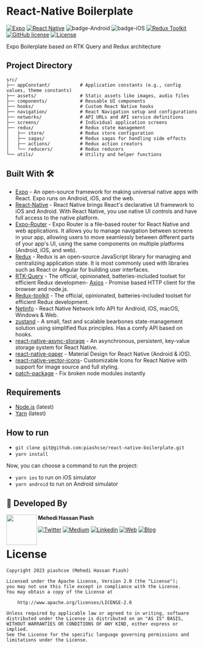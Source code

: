 # React-Native Boilerplate

[![Expo](https://img.shields.io/badge/Expo-52.0.38-blue.svg?logo=expo)](https://expo.dev/)
[![React Native](https://img.shields.io/badge/React%20Native-v0.76.6-green.svg)](https://facebook.github.io/react-native/)
![badge-Android](https://img.shields.io/badge/Platform-Android-brightgreen)
![badge-iOS](https://img.shields.io/badge/Platform-iOS-lightgray)
[![Redux Toolkit](https://img.shields.io/badge/Redux%20Toolkit-2.6.1-764ABC?logo=redux)](https://redux-toolkit.js.org/)
[![GitHub license](https://img.shields.io/badge/license-Apache%20License%202.0-blue.svg?style=flat)](https://www.apache.org/licenses/LICENSE-2.0)
<a href="https://github.com/piashcse"><img alt="License" src="https://img.shields.io/static/v1?label=GitHub&message=piashcse&color=C51162"/></a>

Expo Boilerplate based on RTK Query and Redux architecture <br>

## Project Directory

```
src/
├── appConstant/           # Application constants (e.g., config values, theme constants)
├── assets/                # Static assets like images, audio files
├── components/            # Reusable UI components
├── hooks/                 # Custom React Native hooks
├── navigation/            # React Navigation setup and configurations
├── networks/              # API URLs and API service definitions
├── screens/               # Individual application screens
├── redux/                 # Redux state management
│   ├── store/             # Redux store configuration
│   ├── sagas/             # Redux sagas for handling side effects
│   ├── actions/           # Redux action creators
│   └── reducers/          # Redux reducers
└── utils/                 # Utility and helper functions
```

## Built With 🛠

- [Expo](https://github.com/expo/expo) - An open-source framework for making universal native apps with React. Expo runs on Android, iOS, and the web.
- [React-Native](https://reactnative.dev/) - React Native brings React's declarative UI framework to iOS and Android. With React Native, you use native UI controls and have full access to the native platform.
- [Expo-Router](https://docs.expo.dev/router/introduction/) - Expo Router is a file-based router for React Native and web applications. It allows you to manage navigation between screens in your app, allowing users to move seamlessly between different parts of your app's UI, using the same components on multiple platforms (Android, iOS, and web).
- [Redux](https://redux.js.org/) - Redux is an open-source JavaScript library for managing and centralizing application state. It is most commonly used with libraries such as React or Angular for building user interfaces.
- [RTK-Query](https://redux-toolkit.js.org/) - The official, opinionated, batteries-included toolset for efficient Redux developmen- [Axios](https://github.com/axios/axios) - Promise based HTTP client for the browser and node.js.
- [Redux-toolkit](https://redux-toolkit.js.org/) - The official, opinionated, batteries-included toolset for efficient Redux development.
- [Netinfo](https://github.com/react-native-netinfo/react-native-netinfo) - React Native Network Info API for Android, iOS, macOS, Windows & Web.
- [zustand](https://github.com/pmndrs/zustand) - A small, fast and scalable bearbones state-management solution using simplified flux principles. Has a comfy API based on hooks.
- [react-native-async-storage](https://github.com/react-native-async-storage/async-storage#readme) - An asynchronous, persistent, key-value storage system for React Native.
- [react-native-paper](https://github.com/callstack/react-native-paper) - Material Design for React Native (Android & iOS).
- [react-native-vector-icons](https://github.com/oblador/react-native-vector-icons)- Customizable Icons for React Native with support for image source and full styling.
- [patch-package](https://github.com/ds300/patch-package) - Fix broken node modules instantly

## Requirements

- [Node.js](https://nodejs.org/) (latest)
- [Yarn](https://yarnpkg.com/) (latest)

## How to run

- `git clone git@github.com:piashcse/react-native-boilerplate.git`
- `yarn install`

Now, you can choose a command to run the project:

- `yarn ios` to run on iOS simulator
- `yarn android` to run on Android simulator

## 👨 Developed By

<a href="https://twitter.com/piashcse" target="_blank">
  <img src="https://avatars.githubusercontent.com/piashcse" width="80" align="left">
</a>

**Mehedi Hassan Piash**

[![Twitter](https://img.shields.io/badge/-Twitter-1DA1F2?logo=x&logoColor=white&style=for-the-badge)](https://twitter.com/piashcse)
[![Medium](https://img.shields.io/badge/-Medium-00AB6C?logo=medium&logoColor=white&style=for-the-badge)](https://medium.com/@piashcse)
[![Linkedin](https://img.shields.io/badge/-LinkedIn-0077B5?logo=linkedin&logoColor=white&style=for-the-badge)](https://www.linkedin.com/in/piashcse/)
[![Web](https://img.shields.io/badge/-Web-0073E6?logo=appveyor&logoColor=white&style=for-the-badge)](https://piashcse.github.io/)
[![Blog](https://img.shields.io/badge/-Blog-0077B5?logo=readme&logoColor=white&style=for-the-badge)](https://piashcse.blogspot.com)

# License

```
Copyright 2023 piashcse (Mehedi Hassan Piash)

Licensed under the Apache License, Version 2.0 (the "License");
you may not use this file except in compliance with the License.
You may obtain a copy of the License at

    http://www.apache.org/licenses/LICENSE-2.0

Unless required by applicable law or agreed to in writing, software
distributed under the License is distributed on an "AS IS" BASIS,
WITHOUT WARRANTIES OR CONDITIONS OF ANY KIND, either express or implied.
See the License for the specific language governing permissions and
limitations under the License.
```
